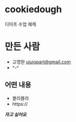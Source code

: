 # cookiedough
디아프 수업 예제


# 만든 사람
* 고영원 <uiuiopart@gmail.com>
* ^-^

## 어떤 내용
* 블라블라
* https://


***자고 싶어요***
